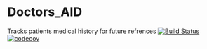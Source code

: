 # Doctors_AID

Tracks patients medical history for future refrences
[![Build Status](https://travis-ci.com/Phindulo60/Doctors_AID.svg?branch=master)](https://travis-ci.com/Phindulo60/Doctors_AID)
[![codecov](https://codecov.io/gh/Phindulo60/Doctors_AID/branch/master/graph/badge.svg?token=LRGUn1co95)](https://codecov.io/gh/Phindulo60/Doctors_AID)
